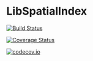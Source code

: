 # LibSpatialIndex

[![Build Status](https://travis-ci.org/yeesian/LibSpatialIndex.jl.svg?branch=master)](https://travis-ci.org/yeesian/LibSpatialIndex.jl)

[![Coverage Status](https://coveralls.io/repos/yeesian/LibSpatialIndex.jl/badge.svg?branch=master&service=github)](https://coveralls.io/github/yeesian/LibSpatialIndex.jl?branch=master)

[![codecov.io](http://codecov.io/github/yeesian/LibSpatialIndex.jl/coverage.svg?branch=master)](http://codecov.io/github/yeesian/LibSpatialIndex.jl?branch=master)
